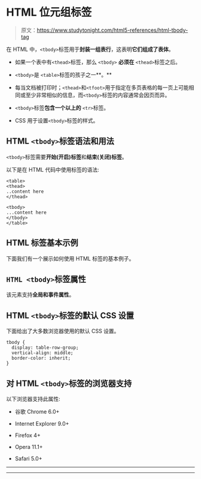 # HTML 位元组标签

> 原文：<https://www.studytonight.com/html5-references/html-tbody-tag>

在 HTML 中，`<tbody>`标签用于**封装一组表行**，这表明**它们组成了表体**。

*   如果一个表中有`<thead>`标签，那么 `<tbody>` **必须在** `<thead>`标签之后。

*   `<tbody>`是 `<table>`标签的孩子之一**。**

*   每当文档被打印时；`<thead>`和`<tfoot>`用于指定在多页表格的每一页上可能相同或至少非常相似的信息，而`<tbody>`标签的内容通常会因页而异。

*   `<tbody>`标签**包含一个以上的** `<tr>`标签。

*   CSS 用于设置`<tbody>`标签的样式。

## HTML `<tbody>`标签语法和用法

`<tbody>`标签需要**开始(开启)标签**和**结束(关闭)标签**。

以下是在 HTML 代码中使用标签的语法:

```
<table>
<thead>
..content here
</thead>

<tbody>
...content here
</tbody>
</table>
```

## HTML 标签基本示例

下面我们有一个展示如何使用 HTML 标签的基本例子。

## `HTML <tbody>`标签属性

该元素支持**全局和事件属性**。

## HTML `<tbody>`标签的默认 CSS 设置

下面给出了大多数浏览器使用的默认 CSS 设置。

```
tbody {
  display: table-row-group;
  vertical-align: middle;
  border-color: inherit;
}
```

## 对 HTML `<tbody>`标签的浏览器支持

以下浏览器支持此属性:

*   谷歌 Chrome 6.0+

*   Internet Explorer 9.0+

*   Firefox 4+

*   Opera 11.1+

*   Safari 5.0+

* * *

* * *